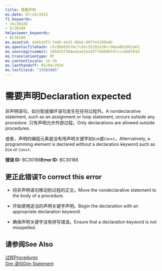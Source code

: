 ```yaml
---
title: 需要声明
ms.date: 07/20/2015
f1_keywords:
- vbc30188
- bc30188
helpviewer_keywords:
- BC30188
ms.assetid: da6b1df3-fe6b-4415-88e6-0977e5189e0b
ms.openlocfilehash: c5c9b665b78c7c63c55292e38cc96ee8b2962a61
ms.sourcegitcommit: 3d5d33f384eeba41b2dff79d096f47ccc8d8f03d
ms.translationtype: MT
ms.contentlocale: zh-CN
ms.lasthandoff: 05/04/2018
ms.locfileid: "33583885"
---
```

# <a name="declaration-expected"></a><span data-ttu-id="d7f53-102">需要声明</span><span class="sxs-lookup"><span data-stu-id="d7f53-102">Declaration expected</span></span>
<span data-ttu-id="d7f53-103">非声明语句，如分配或循环语句发生在任何过程外。</span><span class="sxs-lookup"><span data-stu-id="d7f53-103">A nondeclarative statement, such as an assignment or loop statement, occurs outside any procedure.</span></span> <span data-ttu-id="d7f53-104">只有声明允许外部过程。</span><span class="sxs-lookup"><span data-stu-id="d7f53-104">Only declarations are allowed outside procedures.</span></span>  
  
 <span data-ttu-id="d7f53-105">或者，声明的编程元素是没有用声明关键字如`Dim`或`Const`。</span><span class="sxs-lookup"><span data-stu-id="d7f53-105">Alternatively, a programming element is declared without a declaration keyword such as `Dim` or `Const`.</span></span>  
  
 <span data-ttu-id="d7f53-106">**错误 ID:** BC30188</span><span class="sxs-lookup"><span data-stu-id="d7f53-106">**Error ID:** BC30188</span></span>  
  
## <a name="to-correct-this-error"></a><span data-ttu-id="d7f53-107">更正此错误</span><span class="sxs-lookup"><span data-stu-id="d7f53-107">To correct this error</span></span>  
  
-   <span data-ttu-id="d7f53-108">将非声明语句移动到过程的正文。</span><span class="sxs-lookup"><span data-stu-id="d7f53-108">Move the nondeclarative statement to the body of a procedure.</span></span>  
  
-   <span data-ttu-id="d7f53-109">开始使用适当的声明关键字声明。</span><span class="sxs-lookup"><span data-stu-id="d7f53-109">Begin the declaration with an appropriate declaration keyword.</span></span>  
  
-   <span data-ttu-id="d7f53-110">确保声明关键字没有拼写错误。</span><span class="sxs-lookup"><span data-stu-id="d7f53-110">Ensure that a declaration keyword is not misspelled.</span></span>  
  
## <a name="see-also"></a><span data-ttu-id="d7f53-111">请参阅</span><span class="sxs-lookup"><span data-stu-id="d7f53-111">See Also</span></span>  
 [<span data-ttu-id="d7f53-112">过程</span><span class="sxs-lookup"><span data-stu-id="d7f53-112">Procedures</span></span>](../../../visual-basic/programming-guide/language-features/procedures/index.md)  
 [<span data-ttu-id="d7f53-113">Dim 语句</span><span class="sxs-lookup"><span data-stu-id="d7f53-113">Dim Statement</span></span>](../../../visual-basic/language-reference/statements/dim-statement.md)
